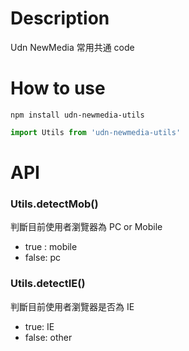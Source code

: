 # Description
Udn NewMedia 常用共通 code

# How to use
```
npm install udn-newmedia-utils
```

```js
import Utils from 'udn-newmedia-utils'
```

# API

### Utils.detectMob()
判斷目前使用者瀏覽器為 PC or Mobile
* true : mobile
* false: pc

### Utils.detectIE()
判斷目前使用者瀏覽器是否為 IE
* true: IE
* false: other
